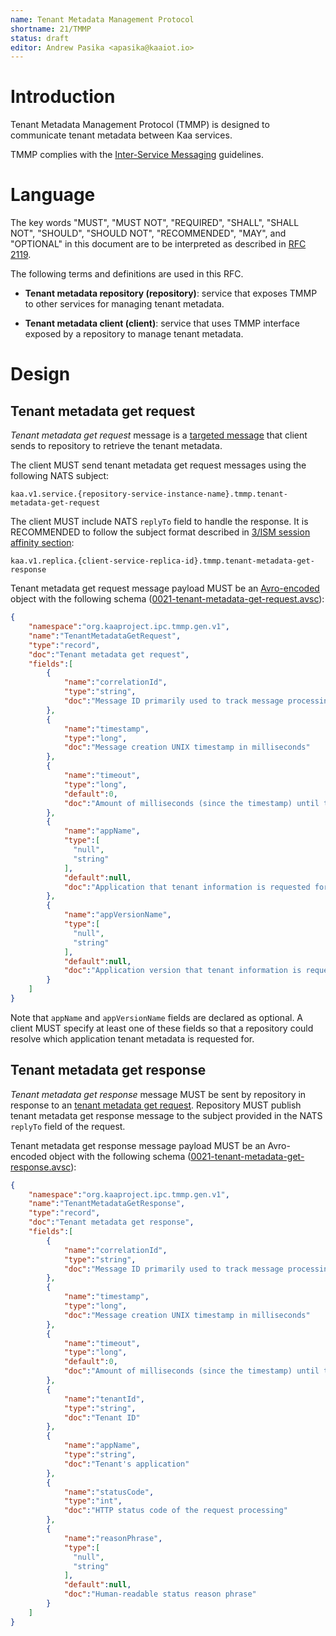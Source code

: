 ```yaml
---
name: Tenant Metadata Management Protocol
shortname: 21/TMMP
status: draft
editor: Andrew Pasika <apasika@kaaiot.io>
---
```


<!-- toc -->


# Introduction

Tenant Metadata Management Protocol (TMMP) is designed to communicate tenant metadata between Kaa services.

TMMP complies with the [Inter-Service Messaging](/0003/README.md) guidelines.


# Language

The key words "MUST", "MUST NOT", "REQUIRED", "SHALL", "SHALL NOT", "SHOULD", "SHOULD NOT", "RECOMMENDED", "MAY", and "OPTIONAL" in this document are to be interpreted as described in [RFC 2119](https://tools.ietf.org/html/rfc2119).

The following terms and definitions are used in this RFC.

- **Tenant metadata repository (repository)**: service that exposes TMMP to other services for managing tenant metadata.

- **Tenant metadata client (client)**: service that uses TMMP interface exposed by a repository to manage tenant metadata.


# Design

## Tenant metadata get request

*Tenant metadata get request* message is a [targeted message](/0003/README.md#targeted-messaging) that client sends to repository to retrieve the tenant metadata.

The client MUST send tenant metadata get request messages using the following NATS subject:

```
kaa.v1.service.{repository-service-instance-name}.tmmp.tenant-metadata-get-request
```

The client MUST include NATS `replyTo` field to handle the response.
It is RECOMMENDED to follow the subject format described in [3/ISM session affinity section](/0003/README.md#session-affinity):

```
kaa.v1.replica.{client-service-replica-id}.tmmp.tenant-metadata-get-response
```

Tenant metadata get request message payload MUST be an [Avro-encoded](https://avro.apache.org/) object with the following schema ([0021-tenant-metadata-get-request.avsc](./0021-tenant-metadata-get-request.avsc)):

```json
{
    "namespace":"org.kaaproject.ipc.tmmp.gen.v1",
    "name":"TenantMetadataGetRequest",
    "type":"record",
    "doc":"Tenant metadata get request",
    "fields":[
        {
            "name":"correlationId",
            "type":"string",
            "doc":"Message ID primarily used to track message processing across services"
        },
        {
            "name":"timestamp",
            "type":"long",
            "doc":"Message creation UNIX timestamp in milliseconds"
        },
        {
            "name":"timeout",
            "type":"long",
            "default":0,
            "doc":"Amount of milliseconds (since the timestamp) until the message expires. Value of 0 is reserved to indicate no expiration."
        },
        {
            "name":"appName",
            "type":[
              "null",
              "string"
            ],
            "default":null,
            "doc":"Application that tenant information is requested for"
        },
        {
            "name":"appVersionName",
            "type":[
              "null",
              "string"
            ],
            "default":null,
            "doc":"Application version that tenant information is requested for"
        }
    ]
}
```

Note that `appName` and `appVersionName` fields are declared as optional. 
A client MUST specify at least one of these fields so that a repository could resolve which application tenant metadata is requested for.


## Tenant metadata get response

*Tenant metadata get response* message MUST be sent by repository in response to an [tenant metadata get request](#tenant-metadata-get-request).
Repository MUST publish tenant metadata get response message to the subject provided in the NATS `replyTo` field of the request.

Tenant metadata get response message payload MUST be an Avro-encoded object with the following schema ([0021-tenant-metadata-get-response.avsc](./0021-tenant-metadata-get-response.avsc)):

```json
{
    "namespace":"org.kaaproject.ipc.tmmp.gen.v1",
    "name":"TenantMetadataGetResponse",
    "type":"record",
    "doc":"Tenant metadata get response",
    "fields":[
        {
            "name":"correlationId",
            "type":"string",
            "doc":"Message ID primarily used to track message processing across services"
        },
        {
            "name":"timestamp",
            "type":"long",
            "doc":"Message creation UNIX timestamp in milliseconds"
        },
        {
            "name":"timeout",
            "type":"long",
            "default":0,
            "doc":"Amount of milliseconds (since the timestamp) until the message expires. Value of 0 is reserved to indicate no expiration."
        },
        {
            "name":"tenantId",
            "type":"string",
            "doc":"Tenant ID"
        },
        {
            "name":"appName",
            "type":"string",
            "doc":"Tenant's application"
        },
        {
            "name":"statusCode",
            "type":"int",
            "doc":"HTTP status code of the request processing"
        },
        {
            "name":"reasonPhrase",
            "type":[
              "null",
              "string"
            ],
            "default":null,
            "doc":"Human-readable status reason phrase"
        }
    ]
}
```
